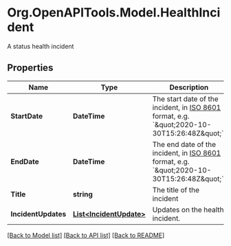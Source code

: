 # Org.OpenAPITools.Model.HealthIncident
A status health incident

## Properties

Name | Type | Description | Notes
------------ | ------------- | ------------- | -------------
**StartDate** | **DateTime** | The start date of the incident, in [ISO 8601](https://wikipedia.org/wiki/ISO_8601) format, e.g. &#x60;\&quot;2020-10-30T15:26:48Z\&quot;&#x60;. | 
**EndDate** | **DateTime** | The end date of the incident, in [ISO 8601](https://wikipedia.org/wiki/ISO_8601) format, e.g. &#x60;\&quot;2020-10-30T15:26:48Z\&quot;&#x60;. | [optional] 
**Title** | **string** | The title of the incident | 
**IncidentUpdates** | [**List&lt;IncidentUpdate&gt;**](IncidentUpdate.md) | Updates on the health incident. | 

[[Back to Model list]](../README.md#documentation-for-models) [[Back to API list]](../README.md#documentation-for-api-endpoints) [[Back to README]](../README.md)

